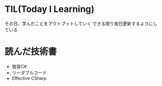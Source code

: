 # TIL(Today I Learning)

その日、学んだことをアウトプットしていく
できる限り毎日更新するようにしている

# 読んだ技術書

- 独習C#
- リーダブルコード
- Effective CSharp
